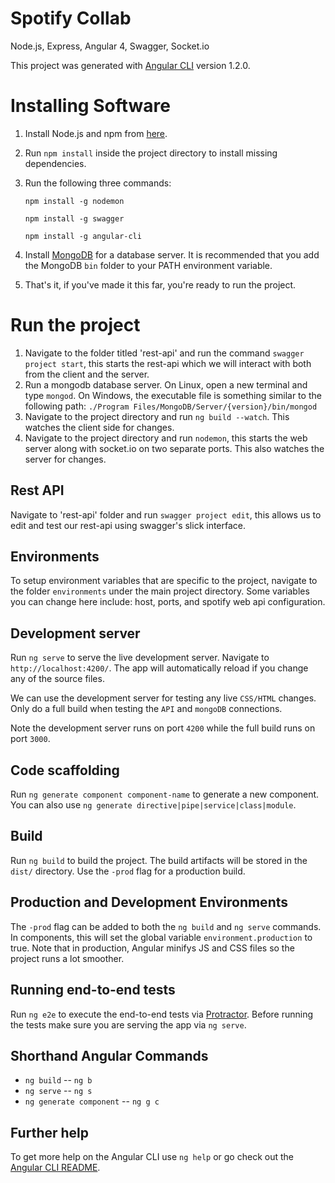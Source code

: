 # Spotify Collab

Node.js, Express, Angular 4, Swagger, Socket.io

This project was generated with [Angular CLI](https://github.com/angular/angular-cli) version 1.2.0.

# Installing Software

1. Install Node.js and npm from [here](https://nodejs.org/en/download/).
2. Run `npm install` inside the project directory to install missing dependencies.
3. Run the following three commands:

    `npm install -g nodemon`

    `npm install -g swagger`

    `npm install -g angular-cli`

4. Install [MongoDB](https://www.mongodb.com/download-center#community) for a database server. It is recommended that you add the MongoDB `bin` folder to your PATH environment variable. 
5. That's it, if you've made it this far, you're ready to run the project.

# Run the project
1. Navigate to the folder titled 'rest-api' and run the command `swagger project start`, this starts the rest-api which we will interact with both from the client and the server.
2. Run a mongodb database server. On Linux, open a new terminal and type `mongod`. On Windows, the executable file is something similar to the following path:  `./Program Files/MongoDB/Server/{version}/bin/mongod`
3. Navigate to the project directory and run `ng build --watch`. This watches the client side for changes.
4. Navigate to the project directory and run `nodemon`, this starts the web server along with socket.io on two separate ports. This also watches the server for changes.

## Rest API

Navigate to 'rest-api' folder and run `swagger project edit`, this allows us to edit and test our rest-api using swagger's slick interface.

##  Environments
To setup environment variables that are specific to the project, navigate to the folder `environments` under the main project directory. Some variables you can change here include: host, ports, and spotify web api configuration. 

## Development server

Run `ng serve` to serve the live development server. Navigate to `http://localhost:4200/`. The app will automatically reload if you change any of the source files.

We can use the development server for testing any live `CSS/HTML` changes. Only do a full build when testing the `API` and `mongoDB` connections.

Note the development server runs on port `4200` while the full build runs on port `3000`.

## Code scaffolding

Run `ng generate component component-name` to generate a new component. You can also use `ng generate directive|pipe|service|class|module`.

## Build

Run `ng build` to build the project. The build artifacts will be stored in the `dist/` directory. Use the `-prod` flag for a production build.

## Production and Development Environments

The `-prod` flag can be added to both the `ng build` and `ng serve` commands. In components, this will set the global variable `environment.production` to true. Note that in production, Angular minifys JS and CSS files so the project runs a lot smoother.

## Running end-to-end tests

Run `ng e2e` to execute the end-to-end tests via [Protractor](http://www.protractortest.org/).
Before running the tests make sure you are serving the app via `ng serve`.

## Shorthand Angular Commands
- `ng build` -- `ng b`
- `ng serve` -- `ng s`
- `ng generate component` -- `ng g c`

## Further help

To get more help on the Angular CLI use `ng help` or go check out the [Angular CLI README](https://github.com/angular/angular-cli/blob/master/README.md).